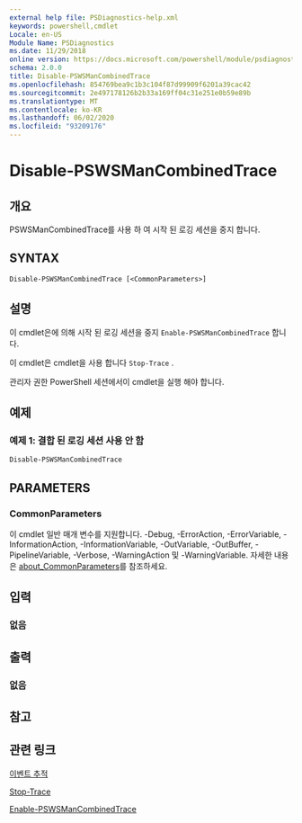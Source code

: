 ```yaml
---
external help file: PSDiagnostics-help.xml
keywords: powershell,cmdlet
Locale: en-US
Module Name: PSDiagnostics
ms.date: 11/29/2018
online version: https://docs.microsoft.com/powershell/module/psdiagnostics/disable-pswsmancombinedtrace?view=powershell-7.1&WT.mc_id=ps-gethelp
schema: 2.0.0
title: Disable-PSWSManCombinedTrace
ms.openlocfilehash: 854769bea9c1b3c104f87d99909f6201a39cac42
ms.sourcegitcommit: 2e497178126b2b33a169ff04c31e251e0b59e89b
ms.translationtype: MT
ms.contentlocale: ko-KR
ms.lasthandoff: 06/02/2020
ms.locfileid: "93209176"
---
```

# Disable-PSWSManCombinedTrace

## 개요
PSWSManCombinedTrace를 사용 하 여 시작 된 로깅 세션을 중지 합니다.

## SYNTAX

```
Disable-PSWSManCombinedTrace [<CommonParameters>]
```

## 설명

이 cmdlet은에 의해 시작 된 로깅 세션을 중지 `Enable-PSWSManCombinedTrace` 합니다.

이 cmdlet은 cmdlet을 사용 합니다 `Stop-Trace` .

관리자 권한 PowerShell 세션에서이 cmdlet을 실행 해야 합니다.

## 예제

### 예제 1: 결합 된 로깅 세션 사용 안 함

```powershell
Disable-PSWSManCombinedTrace
```

## PARAMETERS

### CommonParameters

이 cmdlet 일반 매개 변수를 지원합니다. -Debug, -ErrorAction, -ErrorVariable, -InformationAction, -InformationVariable, -OutVariable, -OutBuffer, -PipelineVariable, -Verbose, -WarningAction 및 -WarningVariable. 자세한 내용은 [about_CommonParameters](https://go.microsoft.com/fwlink/?LinkID=113216)를 참조하세요.

## 입력

### 없음

## 출력

### 없음

## 참고

## 관련 링크

[이벤트 추적](/windows/desktop/ETW/event-tracing-portal)

[Stop-Trace](stop-trace.md)

[Enable-PSWSManCombinedTrace](Enable-PSWSManCombinedTrace.md)

